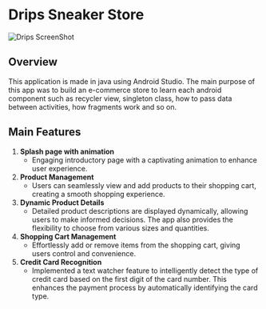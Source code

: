 # Drips Sneaker Store

![Drips ScreenShot](https://github.com/shane-abh/android-sneakers-ecommerce-app/assets/65544944/316ddb11-9d39-4a2c-8a65-86caf2a0a04a)

## Overview

This application is made in java using Android Studio. The main purpose of this app was to build an e-commerce store to learn each android component such as recycler view, singleton class, how to pass data between activities, how fragments work and so on.

## Main Features

1. **Splash page with animation**
   * Engaging introductory page with a captivating animation to enhance user experience.
2. **Product Management**
   * Users can seamlessly view and add products to their shopping cart, creating a smooth shopping experience.
3. **Dynamic Product Details**
   * Detailed product descriptions are displayed dynamically, allowing users to make informed decisions. The app also provides the flexibility to choose from various sizes and quantities.
4. **Shopping Cart Management**
   * Effortlessly add or remove items from the shopping cart, giving users control and convenience.
5. **Credit Card Recognition**
   * Implemented a text watcher feature to intelligently detect the type of credit card based on the first digit of the card number. This enhances the payment process by automatically identifying the card type.




